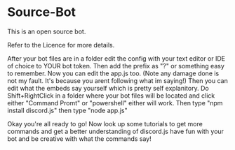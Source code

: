 # Source-Bot

This is an open source bot.

Refer to the Licence for more details.

After your bot files are in a folder edit the config with your text editor or IDE of choice to YOUR bot token.
Then add the prefix as "?" or something easy to remember. Now you can edit the app.js too.
(Note any damage done is not my fault. It's because you arent following what im saying!)
Then you can edit what the embeds say yourself which is pretty self explanitory. 
Do Shift+RightClick in a folder where your bot files will be located and click either "Command Promt" 
or "powershell" either will work. Then type "npm install discord.js" then type "node app.js"

Okay you're all ready to go! Now look up some tutorials to get more commands and get a better understanding of
discord.js have fun with your bot and be creative with what the commands say!
